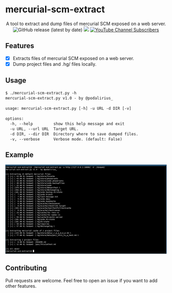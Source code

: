 # mercurial-scm-extract

<p align="center">
    A tool to extract and dump files of mercurial SCM exposed on a web server.
    <br>
    <img alt="GitHub release (latest by date)" src="https://img.shields.io/github/v/release/p0dalirius/mercurial-scm-extract">
    <a href="https://twitter.com/intent/follow?screen_name=podalirius_" title="Follow"><img src="https://img.shields.io/twitter/follow/podalirius_?label=Podalirius&style=social"></a>
    <a href="https://www.youtube.com/c/Podalirius_?sub_confirmation=1" title="Subscribe"><img alt="YouTube Channel Subscribers" src="https://img.shields.io/youtube/channel/subscribers/UCF_x5O7CSfr82AfNVTKOv_A?style=social"></a>
    <br>
</p>

## Features

 - [x] Extracts files of mercurial SCM exposed on a web server.
 - [x] Dump project files and .hg/ files locally.

## Usage

```
$ ./mercurial-scm-extract.py -h
mercurial-scm-extract.py v1.0 - by @podalirius_

usage: mercurial-scm-extract.py [-h] -u URL -d DIR [-v]

options:
  -h, --help         show this help message and exit
  -u URL, --url URL  Target URL.
  -d DIR, --dir DIR  Directory where to save dumped files.
  -v, --verbose      Verbose mode. (default: False)
```

## Example

![](./.github/example.png)

## Contributing

Pull requests are welcome. Feel free to open an issue if you want to add other features.
